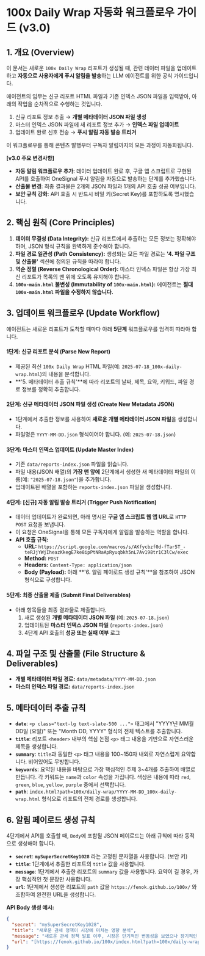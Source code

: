 # 100x Daily Wrap 자동화 워크플로우 가이드 (v3.0)

## 1. 개요 (Overview)

이 문서는 새로운 `100x Daily Wrap` 리포트가 생성될 때, 관련 데이터 파일을 업데이트하고 **자동으로 사용자에게 푸시 알림을 발송**하는 LLM 에이전트를 위한 공식 가이드입니다.

에이전트의 임무는 신규 리포트 HTML 파일과 기존 인덱스 JSON 파일을 입력받아, 아래의 작업을 순차적으로 수행하는 것입니다.

1.  신규 리포트 정보 추출 → **개별 메타데이터 JSON 파일 생성**
2.  마스터 인덱스 JSON 파일에 새 리포트 정보 추가 → **인덱스 파일 업데이트**
3.  업데이트 완료 신호 전송 → **푸시 알림 자동 발송 트리거**

이 워크플로우를 통해 콘텐츠 발행부터 구독자 알림까지의 모든 과정이 자동화됩니다.

**[v3.0 주요 변경사항]**
- **자동 알림 워크플로우 추가**: 데이터 업데이트 완료 후, 구글 앱 스크립트로 구현된 API를 호출하여 OneSignal 푸시 알림을 자동으로 발송하는 단계를 추가했습니다.
- **산출물 변경**: 최종 결과물은 2개의 JSON 파일과 1개의 API 호출 성공 여부입니다.
- **보안 규칙 강화**: API 호출 시 반드시 비밀 키(Secret Key)를 포함하도록 명시했습니다.

## 2. 핵심 원칙 (Core Principles)

1.  **데이터 무결성 (Data Integrity):** 신규 리포트에서 추출하는 모든 정보는 정확해야 하며, JSON 형식 규칙을 완벽하게 준수해야 합니다.
2.  **파일 경로 일관성 (Path Consistency):** 생성되는 모든 파일 경로는 **'4. 파일 구조 및 산출물'** 섹션에 정의된 규칙을 따라야 합니다.
3.  **역순 정렬 (Reverse Chronological Order):** 마스터 인덱스 파일은 항상 가장 최신 리포트가 목록의 맨 위에 오도록 유지해야 합니다.
4.  **`100x-main.html` 불변성 (Immutability of `100x-main.html`):** 에이전트는 **절대 `100x-main.html` 파일을 수정하지 않습니다.**

## 3. 업데이트 워크플로우 (Update Workflow)

에이전트는 새로운 리포트가 도착할 때마다 아래 **5단계** 워크플로우를 엄격히 따라야 합니다.

#### **1단계: 신규 리포트 분석 (Parse New Report)**
-   제공된 최신 `100x Daily Wrap` HTML 파일(예: `2025-07-18_100x-daily-wrap.html`)의 내용을 분석합니다.
-   **'5. 메타데이터 추출 규칙'**에 따라 리포트의 날짜, 제목, 요약, 키워드, 파일 경로 정보를 정확히 추출합니다.

#### **2단계: 신규 메타데이터 JSON 파일 생성 (Create New Metadata JSON)**
-   1단계에서 추출한 정보를 사용하여 **새로운 개별 메타데이터 JSON 파일**을 생성합니다.
-   파일명은 `YYYY-MM-DD.json` 형식이어야 합니다. (예: `2025-07-18.json`)

#### **3단계: 마스터 인덱스 업데이트 (Update Master Index)**
-   기존 `data/reports-index.json` 파일을 읽습니다.
-   파일 내용(JSON 배열)의 **가장 맨 앞에** 2단계에서 생성한 새 메타데이터 파일의 이름(예: `"2025-07-18.json"`)을 추가합니다.
-   업데이트된 배열을 포함하는 `reports-index.json` 파일을 생성합니다.

#### **4단계: [신규] 자동 알림 발송 트리거 (Trigger Push Notification)**
-   데이터 업데이트가 완료되면, 아래 명시된 **구글 앱 스크립트 웹 앱 URL**로 `HTTP POST` 요청을 보냅니다.
-   이 요청은 OneSignal을 통해 모든 구독자에게 알림을 발송하는 역할을 합니다.
-   **API 호출 규칙:**
    -   **URL:** `https://script.google.com/macros/s/AKfycbzf0d-fTar5T_-teRJjYWjIheazKkegE7ke8ipPtNRaApRyuqbkh5nL7Av198tr1C3lCw/exec`
    -   **Method:** `POST`
    -   **Headers:** `Content-Type: application/json`
    -   **Body (Payload):** 아래 **'6. 알림 페이로드 생성 규칙'**을 참조하여 JSON 형식으로 구성합니다.

#### **5단계: 최종 산출물 제출 (Submit Final Deliverables)**
-   아래 항목들을 최종 결과물로 제출합니다.
    1.  새로 생성된 **개별 메타데이터 JSON 파일** (예: `2025-07-18.json`)
    2.  업데이트된 **마스터 인덱스 JSON 파일** (`reports-index.json`)
    3.  4단계 API 호출의 **성공 또는 실패 여부** 로그

## 4. 파일 구조 및 산출물 (File Structure & Deliverables)

-   **개별 메타데이터 파일 경로:** `data/metadata/YYYY-MM-DD.json`
-   **마스터 인덱스 파일 경로:** `data/reports-index.json`

## 5. 메타데이터 추출 규칙

-   **`date`**: `<p class="text-lg text-slate-500 ...">` 태그에서 "YYYY년 MM월 DD일 (요일)" 또는 "Month DD, YYYY" 형식의 전체 텍스트를 추출합니다.
-   **`title`**: 리포트 `<header>` 내부의 핵심 논점 `<p>` 태그 내용을 기반으로 자연스러운 제목을 생성합니다.
-   **`summary`**: `title`과 동일한 `<p>` 태그 내용을 100~150자 내외로 자연스럽게 요약합니다. 비어있어도 무방합니다.
-   **`keywords`**: 요약된 내용을 바탕으로 가장 핵심적인 주제 3~4개를 추출하여 배열로 만듭니다. 각 키워드는 `name`과 `color` 속성을 가집니다. 색상은 내용에 따라 `red`, `green`, `blue`, `yellow`, `purple` 중에서 선택합니다.
-   **`path`**: `index.html?path=100x/daily-wrap/YYYY-MM-DD_100x-daily-wrap.html` 형식으로 리포트의 전체 경로를 생성합니다.

## 6. 알림 페이로드 생성 규칙

4단계에서 API를 호출할 때, `Body`에 포함될 JSON 페이로드는 아래 규칙에 따라 동적으로 생성해야 합니다.

-   **`secret`**: **`mySuperSecretKey1028`** 라는 고정된 문자열을 사용합니다. (보안 키)
-   **`title`**: 1단계에서 추출한 리포트의 `title` 값을 사용합니다.
-   **`message`**: 1단계에서 추출한 리포트의 `summary` 값을 사용합니다. 요약이 길 경우, 가장 핵심적인 첫 문장만 사용합니다.
-   **`url`**: 1단계에서 생성한 리포트의 `path` 값을 `https://fenok.github.io/100x/` 와 조합하여 완전한 URL을 생성합니다.

**API Body 생성 예시:**
```json
{
  "secret": "mySuperSecretKey1028",
  "title": "새로운 관세 정책이 시장에 미치는 영향 분석",
  "message": "새로운 관세 정책 발표 이후, 시장은 단기적인 변동성을 보였으나 장기적인 펀더멘털은 여전히 견고합니다.",
  "url": "[https://fenok.github.io/100x/index.html?path=100x/daily-wrap/2025-07-17_100x-daily-wrap.html](https://fenok.github.io/100x/index.html?path=100x/daily-wrap/2025-07-17_100x-daily-wrap.html)"
}